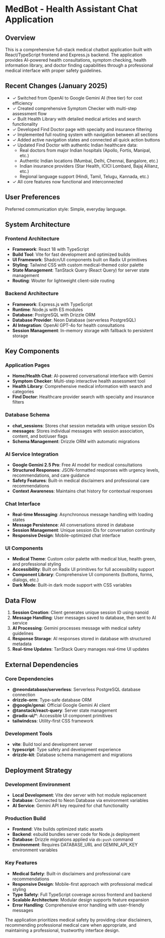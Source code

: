# MedBot - Health Assistant Chat Application

## Overview

This is a comprehensive full-stack medical chatbot application built with React/TypeScript frontend and Express.js backend. The application provides AI-powered health consultations, symptom checking, health information library, and doctor finding capabilities through a professional medical interface with proper safety guidelines.

## Recent Changes (January 2025)

- ✓ Switched from OpenAI to Google Gemini AI (free tier) for cost efficiency
- ✓ Created comprehensive Symptom Checker with multi-step assessment flow
- ✓ Built Health Library with detailed medical articles and search functionality
- ✓ Developed Find Doctor page with specialty and insurance filtering
- ✓ Implemented full routing system with navigation between all sections
- ✓ Added active navigation states and connected all quick action buttons
- ✓ Updated Find Doctor with authentic Indian healthcare data:
  - Real doctors from major Indian hospitals (Apollo, Fortis, Manipal, etc.)
  - Authentic Indian locations (Mumbai, Delhi, Chennai, Bangalore, etc.)
  - Indian insurance providers (Star Health, ICICI Lombard, Bajaj Allianz, etc.)
  - Regional language support (Hindi, Tamil, Telugu, Kannada, etc.)
- ✓ All core features now functional and interconnected

## User Preferences

Preferred communication style: Simple, everyday language.

## System Architecture

### Frontend Architecture
- **Framework**: React 18 with TypeScript
- **Build Tool**: Vite for fast development and optimized builds
- **UI Framework**: Shadcn/UI components built on Radix UI primitives
- **Styling**: Tailwind CSS with custom medical-themed color palette
- **State Management**: TanStack Query (React Query) for server state management
- **Routing**: Wouter for lightweight client-side routing

### Backend Architecture
- **Framework**: Express.js with TypeScript
- **Runtime**: Node.js with ES modules
- **Database**: PostgreSQL with Drizzle ORM
- **Database Provider**: Neon Database (serverless PostgreSQL)
- **AI Integration**: OpenAI GPT-4o for health consultations
- **Session Management**: In-memory storage with fallback to persistent storage

## Key Components

### Application Pages
- **Home/Health Chat**: AI-powered conversational interface with Gemini
- **Symptom Checker**: Multi-step interactive health assessment tool
- **Health Library**: Comprehensive medical information with search and categories
- **Find Doctor**: Healthcare provider search with specialty and insurance filters

### Database Schema
- **chat_sessions**: Stores chat session metadata with unique session IDs
- **messages**: Stores individual messages with session association, content, and bot/user flags
- **Schema Management**: Drizzle ORM with automatic migrations

### AI Service Integration
- **Google Gemini 2.5 Pro**: Free AI model for medical consultations
- **Structured Responses**: JSON-formatted responses with urgency levels, recommendations, and care guidance
- **Safety Features**: Built-in medical disclaimers and professional care recommendations
- **Context Awareness**: Maintains chat history for contextual responses

### Chat Interface
- **Real-time Messaging**: Asynchronous message handling with loading states
- **Message Persistence**: All conversations stored in database
- **Session Management**: Unique session IDs for conversation continuity
- **Responsive Design**: Mobile-optimized chat interface

### UI Components
- **Medical Theme**: Custom color palette with medical blue, health green, and professional styling
- **Accessibility**: Built on Radix UI primitives for full accessibility support
- **Component Library**: Comprehensive UI components (buttons, forms, dialogs, etc.)
- **Dark Mode**: Built-in dark mode support with CSS variables

## Data Flow

1. **Session Creation**: Client generates unique session ID using nanoid
2. **Message Handling**: User messages saved to database, then sent to AI service
3. **AI Processing**: Gemini processes message with medical safety guidelines
4. **Response Storage**: AI responses stored in database with structured metadata
5. **Real-time Updates**: TanStack Query manages real-time UI updates

## External Dependencies

### Core Dependencies
- **@neondatabase/serverless**: Serverless PostgreSQL database connection
- **drizzle-orm**: Type-safe database ORM
- **@google/genai**: Official Google Gemini AI client
- **@tanstack/react-query**: Server state management
- **@radix-ui/***: Accessible UI component primitives
- **tailwindcss**: Utility-first CSS framework

### Development Tools
- **vite**: Build tool and development server
- **typescript**: Type safety and development experience
- **drizzle-kit**: Database schema management and migrations

## Deployment Strategy

### Development Environment
- **Local Development**: Vite dev server with hot module replacement
- **Database**: Connected to Neon Database via environment variables
- **AI Service**: Gemini API key required for chat functionality

### Production Build
- **Frontend**: Vite builds optimized static assets
- **Backend**: esbuild bundles server code for Node.js deployment
- **Database**: Drizzle migrations applied via `db:push` command
- **Environment**: Requires DATABASE_URL and GEMINI_API_KEY environment variables

### Key Features
- **Medical Safety**: Built-in disclaimers and professional care recommendations
- **Responsive Design**: Mobile-first approach with professional medical styling
- **Type Safety**: Full TypeScript coverage across frontend and backend
- **Scalable Architecture**: Modular design supports feature expansion
- **Error Handling**: Comprehensive error handling with user-friendly messages

The application prioritizes medical safety by providing clear disclaimers, recommending professional medical care when appropriate, and maintaining a professional, trustworthy interface design.